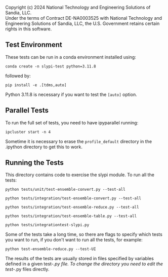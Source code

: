 Copyright (c) 2024 National Technology and Engineering Solutions of Sandia, LLC.  
Under the terms of Contract DE-NA0003525 with National Technology and Engineering 
Solutions of Sandia, LLC, the U.S. Government retains certain rights in this software.

Test Environment
----------------

These tests can be run in a conda environment installed using:

```
conda create -n slypi-test python=3.11.8
```

followed by:

```
pip install -e .[tdms,auto]
```

Python 3.11.8 is necessary if you want to test the `[auto]` option.

Parallel Tests
--------------

To run the full set of tests, you need to have ipyparallel running:

```
ipcluster start -n 4
```

Sometime it is necessary to erase the `profile_default` directory in the .ipython directory
to get this to work.

Running the Tests
-----------------

This directory contains code to exercise the slypi module.  To run
all the tests:

```
python tests/unit/test-ensemble-convert.py --test-all
```
```
python tests/integration/test-ensemble-convert.py --test-all
```
```
python tests/integration/test-ensemble-reduce.py --test-all
```
```
python tests/integration/test-ensemble-table.py --test-all
```
```
python tests/integrationtest-slypi.py
```

Some of the tests take a long time, so there are flags to specify
which tests you want to run, if you don't want to run all the tests,
for example:

```
python test-ensemble-reduce.py --test-UI
```

The results of the tests are usually stored in files specified
by variables defined in a given test-*.py file.  To change the
directory you need to edit the test-*.py files directly.
